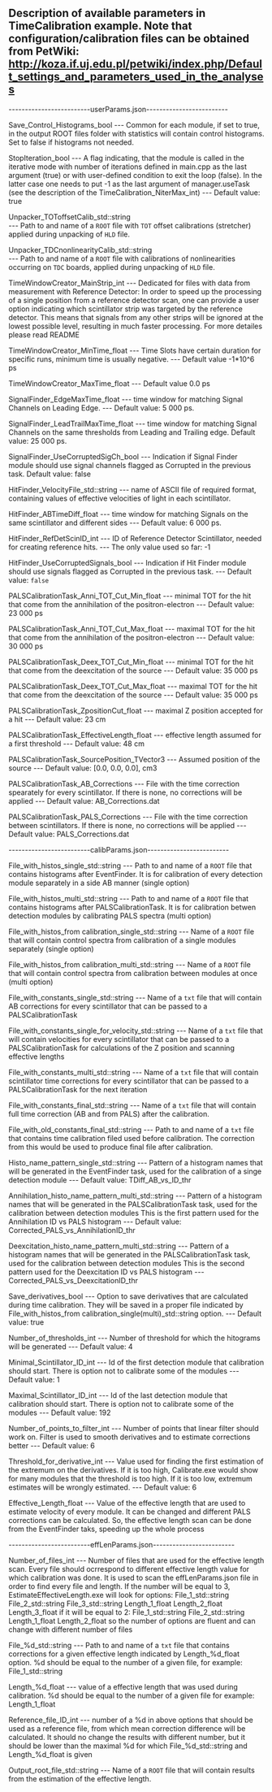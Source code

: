 Description of available parameters in TimeCalibration example.
Note that configuration/calibration files can be obtained from PetWiki:
http://koza.if.uj.edu.pl/petwiki/index.php/Default_settings_and_parameters_used_in_the_analyses
--------

-------------------------userParams.json-------------------------

Save_Control_Histograms_bool
--- Common for each module, if set to true, in the output ROOT files folder with
statistics will contain control histograms. Set to false if histograms not needed.

StopIteration_bool
--- A flag indicating, that the module is called in the iterative mode with number of iterations defined in
main.cpp as the last argument (true) or with user-defined condition to exit the loop (false). In the latter case
one needs to put -1 as the last argument of manager.useTask (see the description of the TimeCalibration_NiterMax_int)
--- Default value: true

Unpacker_TOToffsetCalib_std::string  
--- Path to and name of a `ROOT` file with `TOT` offset calibrations (stretcher) applied during unpacking of `HLD` file.

Unpacker_TDCnonlinearityCalib_std::string  
--- Path to and name of a `ROOT` file with calibrations of nonlinearities occurring on `TDC` boards, applied during unpacking of `HLD` file.

TimeWindowCreator_MainStrip_int
--- Dedicated for files with data from measurement with Reference Detector:
In order to speed up the processing of a single position from a reference detector scan,
one can provide a user option indicating which scintillator strip was targeted by the reference detector.
This means that signals from any other strips will be ignored at the lowest possible level,
resulting in much faster processing. For more detailes please read README

TimeWindowCreator_MinTime_float
--- Time Slots have certain duration for specific runs, minimum time is usually
negative.
--- Default value -1*10^6 ps

TimeWindowCreator_MaxTime_float
--- Default value 0.0 ps

SignalFinder_EdgeMaxTime_float
--- time window for matching Signal Channels on Leading Edge.
--- Default value: 5 000 ps.

SignalFinder_LeadTrailMaxTime_float
--- time window for matching Signal Channels on the same thresholds from
Leading and Trailing edge. Default value: 25 000 ps.

SignalFinder_UseCorruptedSigCh_bool
--- Indication if Signal Finder module should use signal channels flagged as Corrupted in the previous task.
Default value: false

HitFinder_VelocityFile_std::string
--- name of ASCII file of required format, containing values of effective velocities
of light in each scintillator.

HitFinder_ABTimeDiff_float
--- time window for matching Signals on the same scintillator and different sides
--- Default value: 6 000 ps.

HitFinder_RefDetScinID_int
--- ID of Reference Detector Scintillator, needed for creating reference hits.
--- The only value  used so far: -1

HitFinder_UseCorruptedSignals_bool
--- Indication if Hit Finder module should use signals flagged as Corrupted in the previous task.
--- Default value: `false`

PALSCalibrationTask_Anni_TOT_Cut_Min_float
--- minimal TOT for the hit that come from the annihilation of the positron-electron
--- Default value: 23 000 ps

PALSCalibrationTask_Anni_TOT_Cut_Max_float
--- maximal TOT for the hit that come from the annihilation of the positron-electron
--- Default value: 30 000 ps

PALSCalibrationTask_Deex_TOT_Cut_Min_float
--- minimal TOT for the hit that come from the deexcitation of the source
--- Default value: 35 000 ps

PALSCalibrationTask_Deex_TOT_Cut_Max_float
--- maximal TOT for the hit that come from the deexcitation of the source
--- Default value: 35 000 ps

PALSCalibrationTask_ZpositionCut_float
--- maximal Z position accepted for a hit
--- Default value: 23 cm

PALSCalibrationTask_EffectiveLength_float
--- effective length assumed for a first threshold
--- Default value: 48 cm

PALSCalibrationTask_SourcePosition_TVector3
--- Assumed position of the source
--- Default value: [0.0, 0.0, 0.0], cm3

PALSCalibrationTask_AB_Corrections
--- File with the time correction spearately for every scintillator. If there is none, no corrections will be applied
--- Default value: AB_Corrections.dat

PALSCalibrationTask_PALS_Corrections
--- File with the time correction between scintillators. If there is none, no corrections will be applied
--- Default value: PALS_Corrections.dat

-------------------------calibParams.json-------------------------

File_with_histos_single_std::string
--- Path to and name of a `ROOT` file that contains histograms after EventFinder. It is for calibration of every detection module
separately in a side AB manner (single option)

File_with_histos_multi_std::string
--- Path to and name of a `ROOT` file that contains histograms after PALSCalibrationTask. It is for calibration betwen detection modules
by calibrating PALS spectra (multi option)

File_with_histos_from calibration_single_std::string
--- Name of a `ROOT` file that will contain control spectra from calibration of a single modules separately (single option)

File_with_histos_from calibration_multi_std::string
--- Name of a `ROOT` file that will contain control spectra from calibration between modules at once (multi option)

File_with_constants_single_std::string
--- Name of a `txt` file that will contain AB corrections for every scintillator that can be passed to a PALSCalibrationTask

File_with_constants_single_for_velocity_std::string
--- Name of a `txt` file that will contain velocities for every scintillator that can be passed to a PALSCalibrationTask for
calculations of the Z position and scanning effective lengths

File_with_constants_multi_std::string
--- Name of a `txt` file that will contain scintillator time corrections for every scintillator that can be passed to a PALSCalibrationTask
for the next iteration

File_with_constants_final_std::string
--- Name of a `txt` file that will contain full time correction (AB and from PALS) after the calibration.

File_with_old_constants_final_std::string
--- Path to and name of a `txt` file that contains time calibration filed used before calibration. The correction from this would be used to
produce final file after calibration.

Histo_name_pattern_single_std::string
--- Pattern of a histogram names that will be generated in the EventFinder task, used for the calibration of a singe detection module
--- Default value: TDiff_AB_vs_ID_thr


Annihilation_histo_name_pattern_multi_std::string
--- Pattern of a histogram names that will be generated in the PALSCalibrationTask task, used for the calibration between detection modules
This is the first pattern used for the Annihilation ID vs PALS histogram
--- Default value: Corrected_PALS_vs_AnnihilationID_thr

Deexcitation_histo_name_pattern_multi_std::string
--- Pattern of a histogram names that will be generated in the PALSCalibrationTask task, used for the calibration between detection modules
This is the second pattern used for the Deexcitation ID vs PALS histogram
--- Corrected_PALS_vs_DeexcitationID_thr

Save_derivatives_bool
--- Option to save derivatives that are calculated during time calibration. They will be saved in a proper file indicated by
File_with_histos_from calibration_single(multi)_std::string option.
--- Default value: true

Number_of_thresholds_int
--- Number of threshold for which the hitograms will be generated
--- Default value: 4

Minimal_Scintillator_ID_int
--- Id of the first detection module that calibration should start. There is option not to calibrate some of the modules
--- Default value: 1

Maximal_Scintillator_ID_int
--- Id of the last detection module that calibration should start. There is option not to calibrate some of the modules
--- Default value: 192

Number_of_points_to_filter_int
--- Number of points that linear filter should work on. Filter is used to smooth derivatives and to estimate corrections better
--- Default value: 6

Threshold_for_derivative_int
--- Value used for finding the first estimation of the extremum on the derivatives. If it is too high, Calibrate.exe would
show for many modules that the threshold is too high. If it is too low, extremum estimates will be wrongly estimated.
--- Default value: 6

Effective_Length_float
--- Value of the effective length that are used to estimate velocity of every module. It can be changed and different PALS
corrections can be calculated. So, the effective length scan can be done from the EventFinder taks, speeding up the whole process

-------------------------effLenParams.json-------------------------

Number_of_files_int
--- Number of files that are used for the effective length scan. Every file should ocrrespond to different effective length value
for which calibration was done. It is used to scan the effLenParams.json file in order to find every file and length. 
If the number will be equal to 3, EstimateEffectiveLength.exe will look for options:
File_1_std::string
File_2_std::string
File_3_std::string
Length_1_float
Length_2_float
Length_3_float
if it will be equal to 2:
File_1_std::string
File_2_std::string
Length_1_float
Length_2_float
so the number of options are fluent and can change with different number of files

File_%d_std::string
--- Path to and name of a `txt` file that contains corrections for a given effective length indicated by 
Length_%d_float option. %d should be equal to the number of a given file, for example: File_1_std::string

Length_%d_float
--- value of a  effective length that was used during calibration. %d should be equal to the number of a given file
for example: Length_1_float

Reference_file_ID_int
--- number of a %d in above options that should be used as a reference file, from which mean correction difference
will be calculated. It should no change the results with different number, but it should be lower than the maximal %d
for which File_%d_std::string and Length_%d_float is given

Output_root_file_std::string
--- Name of a `ROOT` file that will contain results from the estimation of the effective length.
